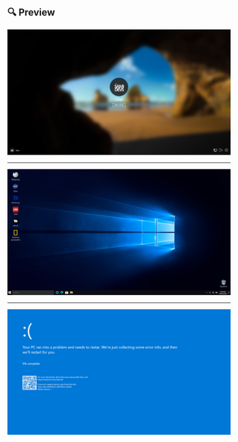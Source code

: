 <h2>🔍 Preview</h2>
<img src="login.png" alt="Login Page">
<hr>
<img src="home.png" alt="Home Page">
<hr>
<img src="blue.png" alt="Blue Screen">

